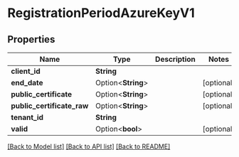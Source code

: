 # RegistrationPeriodAzureKeyV1

## Properties

Name | Type | Description | Notes
------------ | ------------- | ------------- | -------------
**client_id** | **String** |  |
**end_date** | Option<**String**> |  | [optional]
**public_certificate** | Option<**String**> |  | [optional]
**public_certificate_raw** | Option<**String**> |  | [optional]
**tenant_id** | **String** |  |
**valid** | Option<**bool**> |  | [optional]

[[Back to Model list]](./README.md#documentation-for-models) [[Back to API list]](./README.md#documentation-for-api-endpoints) [[Back to README]](../README.md)

